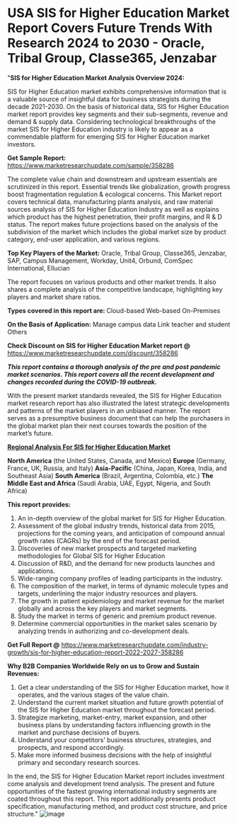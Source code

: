 # USA SIS for Higher Education Market Report Covers Future Trends With Research 2024 to 2030 - Oracle, Tribal Group, Classe365, Jenzabar
"<strong>SIS for Higher Education Market Analysis Overview 2024:</strong>

SIS for Higher Education market exhibits comprehensive information that is a valuable source of insightful data for business strategists during the decade 2021-2030. On the basis of historical data, SIS for Higher Education market report provides key segments and their sub-segments, revenue and demand &amp; supply data. Considering technological breakthroughs of the market SIS for Higher Education industry is likely to appear as a commendable platform for emerging SIS for Higher Education market investors.

<strong>Get Sample Report:</strong> <a href=https://www.marketresearchupdate.com/sample/358286>https://www.marketresearchupdate.com/sample/358286</a>

The complete value chain and downstream and upstream essentials are scrutinized in this report. Essential trends like globalization, growth progress boost fragmentation regulation &amp; ecological concerns. This Market report covers technical data, manufacturing plants analysis, and raw material sources analysis of SIS for Higher Education Industry as well as explains which product has the highest penetration, their profit margins, and R &amp; D status. The report makes future projections based on the analysis of the subdivision of the market which includes the global market size by product category, end-user application, and various regions.

<strong>Top Key Players of the Market:</strong>
Oracle, Tribal Group, Classe365, Jenzabar, SAP, Campus Management, Workday, Unit4, Orbund, ComSpec International, Ellucian

The report focuses on various products and other market trends. It also shares a complete analysis of the competitive landscape, highlighting key players and market share ratios.

<strong>Types covered in this report are: </strong>
Cloud-based
Web-based
On-Premises

<strong>On the Basis of Application:</strong>
Manage campus data
Link teacher and student
Others

<strong>Check Discount on SIS for Higher Education Market report @</strong> <a href=https://www.marketresearchupdate.com/discount/358286>https://www.marketresearchupdate.com/discount/358286</a>

<em><strong>This report contains a thorough analysis of the pre and post pandemic market scenarios. This report covers all the recent development and changes recorded during the COVID-19 outbreak.</strong></em>

With the present market standards revealed, the SIS for Higher Education market research report has also illustrated the latest strategic developments and patterns of the market players in an unbiased manner. The report serves as a presumptive business document that can help the purchasers in the global market plan their next courses towards the position of the market’s future.

<strong><u><b>Regional Analysis For SIS for Higher Education Market</b></u></strong>

<strong><b>North America</b></strong> (the United States, Canada, and Mexico)
<strong><b>Europe </b></strong>(Germany, France, UK, Russia, and Italy)
<strong><b>Asia-Pacific</b></strong> (China, Japan, Korea, India, and Southeast Asia)
<strong><b>South America</b></strong> (Brazil, Argentina, Colombia, etc.)
<strong><b>The Middle East and Africa</b></strong> (Saudi Arabia, UAE, Egypt, Nigeria, and South Africa)

<strong>This report provides:</strong>

1) An in-depth overview of the global market for SIS for Higher Education.
2) Assessment of the global industry trends, historical data from 2015, projections for the coming years, and anticipation of compound annual growth rates (CAGRs) by the end of the forecast period.
3) Discoveries of new market prospects and targeted marketing methodologies for Global SIS for Higher Education
4) Discussion of R&amp;D, and the demand for new products launches and applications.
5) Wide-ranging company profiles of leading participants in the industry.
6) The composition of the market, in terms of dynamic molecule types and targets, underlining the major industry resources and players.
7) The growth in patient epidemiology and market revenue for the market globally and across the key players and market segments.
8) Study the market in terms of generic and premium product revenue.
9) Determine commercial opportunities in the market sales scenario by analyzing trends in authorizing and co-development deals.

<strong>Get Full Report @</strong> <a href=https://www.marketresearchupdate.com/industry-growth/sis-for-higher-education-report-2022-2027-358286>https://www.marketresearchupdate.com/industry-growth/sis-for-higher-education-report-2022-2027-358286</a>

<strong>Why B2B Companies Worldwide Rely on us to Grow and Sustain Revenues:</strong>

1) Get a clear understanding of the SIS for Higher Education market, how it operates, and the various stages of the value chain.
2) Understand the current market situation and future growth potential of the SIS for Higher Education market throughout the forecast period.
3) Strategize marketing, market-entry, market expansion, and other business plans by understanding factors influencing growth in the market and purchase decisions of buyers.
4) Understand your competitors’ business structures, strategies, and prospects, and respond accordingly.
5) Make more informed business decisions with the help of insightful primary and secondary research sources.

In the end, the SIS for Higher Education Market report includes investment come analysis and development trend analysis. The present and future opportunities of the fastest growing international industry segments are coated throughout this report. This report additionally presents product specification, manufacturing method, and product cost structure, and price structure."
![image](https://github.com/johnrobertjr/Market-Research-Update/assets/154120476/848f7556-8429-4e61-b11c-e82dae927805)

